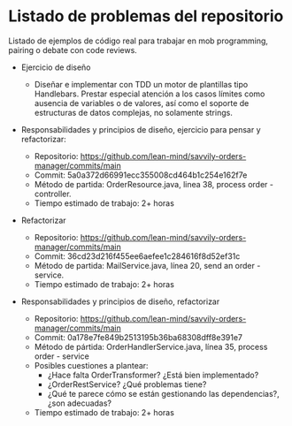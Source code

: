 # Listado de problemas del repositorio

Listado de ejemplos de código real para trabajar en mob programming, pairing o debate con code reviews.

* Ejercicio de diseño
    * Diseñar e implementar con TDD un motor de plantillas tipo Handlebars. Prestar especial atención a los casos límites como ausencia de variables o de valores, así como el soporte de estructuras de datos complejas, no solamente strings.

* Responsabilidades y principios de diseño, ejercicio para pensar y refactorizar:
    * Repositorio: https://github.com/lean-mind/savvily-orders-manager/commits/main
    * Commit: 5a0a372d66991ecc355008cd464b1c254e162f7e
    * Método de partida: OrderResource.java, linea 38, process order - controller.
    * Tiempo estimado de trabajo: 2+ horas

* Refactorizar
  * Repositorio: https://github.com/lean-mind/savvily-orders-manager/commits/main
  * Commit: 36cd23d216f455ee6aefee1c284616f8d52ef31c
  * Método de partida: MailService.java, línea 20, send an order - service.
  * Tiempo estimado de trabajo: 2+ horas

* Responsabilidades y principios de diseño, refactorizar
  * Repositorio: https://github.com/lean-mind/savvily-orders-manager/commits/main
  * Commit: 0a178e7fe849b2513195b36ba68308dff8e391e7
  * Método de pártida: OrderHandlerService.java, línea 35, process order - service
  * Posibles cuestiones a plantear:
    * ¿Hace falta OrderTransformer? ¿Está bien implementado?
    * ¿OrderRestService? ¿Qué problemas tiene?
    * ¿Qué te parece cómo se están gestionando las dependencias?, ¿son adecuadas?
  * Tiempo estimado de trabajo: 2+ horas